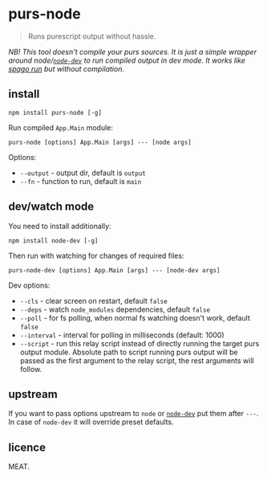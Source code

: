 # purs-node

> Runs purescript output without hassle.

*NB! This tool doesn't compile your purs sources. It is just a simple wrapper around node/[`node-dev`](https://github.com/fgnass/node-dev) to run compiled output in dev mode. It works like [spago run](https://github.com/purescript/spago) but without compilation.*

## install

```
npm install purs-node [-g]
```

Run compiled `App.Main` module:

```
purs-node [options] App.Main [args] --- [node args]
```

Options:

- `--output` - output dir, default is `output`
- `--fn` - function to run, default is `main`

## dev/watch mode

You need to install additionally:

```
npm install node-dev [-g]
```

Then run with watching for changes of required files:

```
purs-node-dev [options] App.Main [args] --- [node-dev args]
```

Dev options:

- `--cls` - clear screen on restart, default `false`
- `--deps` - watch `node_modules` dependencies, default `false`
- `--poll` - for fs polling, when normal fs watching doesn't work, default `false`
- `--interval` - interval for polling in milliseconds (default: 1000)
- `--script` - run this relay script instead of directly running the target purs output module. Absolute path to script running purs output will be passed as the first argument to the relay script, the rest arguments will follow.

## upstream

If you want to pass options upstream to `node` or [`node-dev`](https://github.com/fgnass/node-dev) put them after `---`. In case of `node-dev` it will override preset defaults.


## licence

MEAT.